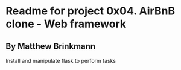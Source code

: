 # Readme for project 0x04. AirBnB clone - Web framework
## By Matthew Brinkmann
Install and manipulate flask to perform tasks